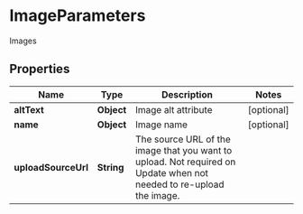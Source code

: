 

# ImageParameters

Images

## Properties

| Name | Type | Description | Notes |
|------------ | ------------- | ------------- | -------------|
|**altText** | **Object** | Image alt attribute |  [optional] |
|**name** | **Object** | Image name |  [optional] |
|**uploadSourceUrl** | **String** | The source URL of the image that you want to upload. Not required on Update when not needed to re-upload the image. |  |



